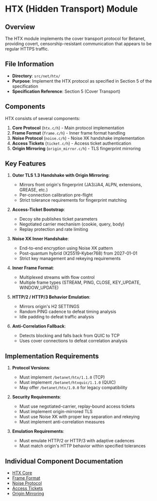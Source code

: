 # HTX (Hidden Transport) Module

## Overview

The HTX module implements the cover transport protocol for Betanet, providing covert, censorship-resistant communication that appears to be regular HTTPS traffic.

## File Information

- **Directory**: `src/net/htx/`
- **Purpose**: Implement the HTX protocol as specified in Section 5 of the specification
- **Specification Reference**: Section 5 (Cover Transport)

## Components

HTX consists of several components:

1. **Core Protocol** (`htx.c/h`) - Main protocol implementation
2. **Frame Format** (`frame.c/h`) - Inner frame format handling
3. **Noise Protocol** (`noise.c/h`) - Noise XK handshake implementation
4. **Access Tickets** (`ticket.c/h`) - Access ticket authentication
5. **Origin Mirroring** (`origin_mirror.c/h`) - TLS fingerprint mirroring

## Key Features

1. **Outer TLS 1.3 Handshake with Origin Mirroring**:
   - Mirrors front origin's fingerprint (JA3/JA4, ALPN, extensions, GREASE, etc.)
   - Per-connection calibration pre-flight
   - Strict tolerance requirements for fingerprint matching

2. **Access-Ticket Bootstrap**:
   - Decoy site publishes ticket parameters
   - Negotiated carrier mechanism (cookie, query, body)
   - Replay protection and rate limiting

3. **Noise XK Inner Handshake**:
   - End-to-end encryption using Noise XK pattern
   - Post-quantum hybrid (X25519-Kyber768) from 2027-01-01
   - Strict key management and rekeying requirements

4. **Inner Frame Format**:
   - Multiplexed streams with flow control
   - Multiple frame types (STREAM, PING, CLOSE, KEY_UPDATE, WINDOW_UPDATE)

5. **HTTP/2 / HTTP/3 Behavior Emulation**:
   - Mirrors origin's H2 SETTINGS
   - Random PING cadence to defeat timing analysis
   - Idle padding to defeat traffic analysis

6. **Anti-Correlation Fallback**:
   - Detects blocking and falls back from QUIC to TCP
   - Uses cover connections to defeat correlation analysis

## Implementation Requirements

1. **Protocol Versions**:
   - Must implement `/betanet/htx/1.1.0` (TCP)
   - Must implement `/betanet/htxquic/1.1.0` (QUIC)
   - May offer `/betanet/htx/1.0.0` for legacy compatibility

2. **Security Requirements**:
   - Must use negotiated-carrier, replay-bound access tickets
   - Must implement origin-mirrored TLS
   - Must use Noise XK with proper key separation and rekeying
   - Must implement anti-correlation measures

3. **Emulation Requirements**:
   - Must emulate HTTP/2 or HTTP/3 with adaptive cadences
   - Must match origin's HTTP behavior within specified tolerances

## Individual Component Documentation

- [HTX Core](htx/htx.md)
- [Frame Format](htx/frame.md)
- [Noise Protocol](htx/noise.md)
- [Access Tickets](htx/ticket.md)
- [Origin Mirroring](htx/origin_mirror.md)